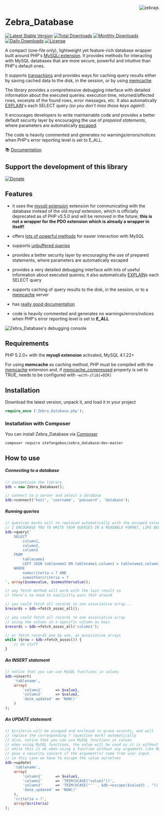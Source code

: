 <img src="https://github.com/stefangabos/zebrajs/blob/master/docs/images/logo.png" alt="zebrajs" align="right">

# Zebra_Database

[![Latest Stable Version](https://poser.pugx.org/stefangabos/zebra_database/v/stable)](https://packagist.org/packages/stefangabos/zebra_database) [![Total Downloads](https://poser.pugx.org/stefangabos/zebra_database/downloads)](https://packagist.org/packages/stefangabos/zebra_database) [![Monthly Downloads](https://poser.pugx.org/stefangabos/zebra_database/d/monthly)](https://packagist.org/packages/stefangabos/zebra_database) [![Daily Downloads](https://poser.pugx.org/stefangabos/zebra_database/d/daily)](https://packagist.org/packages/stefangabos/zebra_database) [![License](https://poser.pugx.org/stefangabos/zebra_database/license)](https://packagist.org/packages/stefangabos/zebra_database)

A compact (one-file only), lightweight yet feature-rich database wrapper built around PHP's [MySQLi extension](http://www.php.net/manual/en/book.mysqli.php). It provides methods for interacting with MySQL databases that are more secure, powerful and intuitive than PHP's default ones.

It supports [transactions](https://dev.mysql.com/doc/refman/5.7/en/glossary.html#glos_transaction) and provides ways for caching query results either by saving cached data to the disk, in the session, or by using [memcache](http://memcached.org/).

The library provides a comprehensive debugging interface with detailed information about the executed queries: execution time, returned/affected rows, excerpts of the found rows, error messages, etc. It also automatically [EXPLAIN](http://dev.mysql.com/doc/refman/5.0/en/explain.html)'s each SELECT query *(so you don't miss those keys again!)*.

It encourages developers to write maintainable code and provides a better default security layer by encouraging the use of *prepared statements*, where parameters are automatically [escaped](http://www.php.net/manual/en/mysqli.real-escape-string.php).

The code is heavily commented and generates no warnings/errors/notices when PHP's error reporting level is set to E_ALL.

:books: [Documentation](https://stefangabos.github.io/Zebra_Database/Zebra_Database/Zebra_Database.html)

## Support the development of this library

[![Donate](https://img.shields.io/badge/Be%20kind%20%7C%20Donate%20$3%20with%20-%20PayPal%20-brightgreen.svg)](https://www.paypal.com/webapps/hermes?token=4CK06693SF449411L&useraction=commit&mfid=1493666027665_d61d7f5640630)

## Features

- it uses the [mysqli extension](http://www.php.net/manual/en/book.mysqli.php) extension for communicating with the database instead of the old *mysql* extension, which is officially deprecated as of PHP v5.5.0 and will be removed in the future; **this is not a wrapper for the PDO extension which is already a wrapper in itself!**

- offers [lots of powerful methods](https://stefangabos.github.io/Zebra_Database/Zebra_Database/Zebra_Database.html) for easier interaction with MySQL

- supports [unbuffered queries](http://php.net/manual/en/mysqlinfo.concepts.buffering.php)

- provides a better security layer by encouraging the use of prepared statements, where parameters are automatically escaped

- provides a very detailed debugging interface with lots of useful information about executed queries; it also automatically [EXPLAIN](http://dev.mysql.com/doc/refman/5.7/en/explain.html)s each SELECT query

- supports caching of query results to the disk, in the session, or to a [memcache](http://memcached.org/) server

- has [really good documentation](https://stefangabos.github.io/Zebra_Database/Zebra_Database/Zebra_Database.html)

- code is heavily commented and generates no warnings/errors/notices when PHP's error reporting level is set to **E_ALL**

![Zebra_Database's debugging console](http://stefangabos.ro/zebra-database-debug-console.png)

## Requirements

PHP 5.2.0+ with the **mysqli extension** activated, MySQL 4.1.22+

For using **memcache** as caching method, PHP must be compiled with the [memcache](http://pecl.php.net/package/memcache) extension and, if [memcache_compressed](https://stefangabos.github.io/Zebra_Database/Zebra_Database/Zebra_Database.html#var$memcache_compressed) property is set to TRUE, needs to be configured with `–with-zlib[=DIR]`

## Installation

Download the latest version, unpack it, and load it in your project

```php
require_once ('Zebra_Database.php');
```

### Installation with Composer
You can install Zebra_Database via [Composer](https://packagist.org/packages/stefangabos/zebra_database)
```
composer require stefangabos/zebra_database:dev-master
```

## How to use

##### Connecting to a database

```php
// instantiate the library
$db = new Zebra_Database();

// connect to a server and select a database
$db->connect('host', 'username', 'password', 'database');
```

##### Running queries

```php
// question marks will re replaced automatically with the escaped values from the array
// I ENCOURAGE YOU TO WRITE YOUR QUERIES IN A READABLE FORMAT, LIKE BELOW
$db->query('
    SELECT
    	column1,
        column2,
        column3
    FROM
    	tablename1
    	LEFT JOIN tablename2 ON tablename1.column1 = tablename2.column1
    WHERE
    	somecriteria = ? AND
        someothercriteria = ?
', array($somevalue, $someothervalue));

// any fetch method will work with the last result so
// there's no need to explicitly pass that around

// you could fetch all records to one associative array...
$records = $db->fetch_assoc_all();

// you could fetch all records to one associative array
// using the values in a specific column as keys
$records = $db->fetch_assoc_all('column1');

// or fetch records one by one, as associative arrays
while ($row = $db->fetch_assoc()) {
    // do stuff
}
```

##### An INSERT statement

```php
// notice that you can use MySQL functions in values
$db->insert(
    'tablename',
    array(
        'column1'      => $value1,
        'column2'      => $value2,
        'date_updated' => 'NOW()'
    )
);
```

##### An UPDATE statement

```php
// $criteria will be escaped and enclosed in grave accents, and will
// replace the corresponding ? (question mark) automatically
// also, notice that you can use MySQL functions in values
// when using MySQL functions, the value will be used as it is without being escaped!
// while this is ok when using a function without any arguments like NOW(), this may
// pose a security concern if the argument(s) come from user input.
// in this case we have to escape the value ourselves
$db->update(
    'tablename',
    array(
        'column1'      => $value1,
        'column2'      => 'TRIM(UCASE("value2"))',
        'column3'      => 'TRIM(UCASE("'' . $db->escape($value3) . "))',
        'date_updated' => 'NOW()'
    ),
    'criteria = ?',
    array($criteria)
);
```

